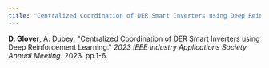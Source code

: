 ```yaml
---
title: "Centralized Coordination of DER Smart Inverters using Deep Reinforcement Learning.” 2023 IEEE Industry Applications Society Annual Meeting, Oct 2023, pp.1-6."
---
```

<b>D. Glover</b>, A. Dubey. &quot;Centralized Coordination of DER Smart Inverters using Deep Reinforcement Learning.&quot; <i>2023 IEEE Industry Applications Society Annual Meeting</i>. 2023. pp.1-6.

<!--collection: publications-->
<!--permalink: /publication/Convolutional Neural Network-Based Protection Zone Classification of Faults in Distribution Feeders with PVs-->
<!--excerpt:--> 
<!--date:--> 
<!--venue:-->

<!--paperurl:'http://academicpages.github.io/files/paper3.pdf'-->


<!--[Download paper here](http://academicpages.github.io/files/paper3.pdf)--> 

<!--Recommended citation: Your Name, You. (2015). "Paper Title Number 3." <i>Journal 1</i>. 1(3).-->
